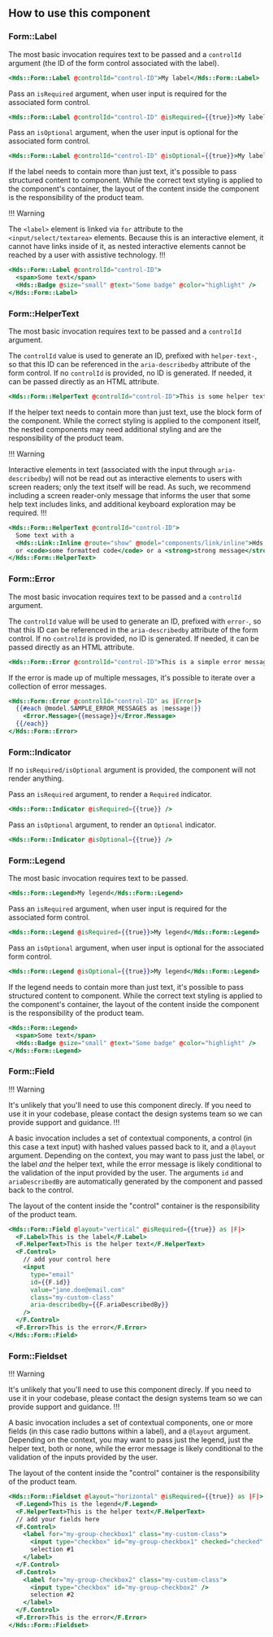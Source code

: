 ## How to use this component

### Form::Label
The most basic invocation requires text to be passed and a `controlId` argument (the ID of the form control associated with the label).

```handlebars
<Hds::Form::Label @controlId="control-ID">My label</Hds::Form::Label>
```

Pass an `isRequired` argument, when user input is required for the associated form control.

```handlebars
<Hds::Form::Label @controlId="control-ID" @isRequired={{true}}>My label</Hds::Form::Label>
```

Pass an `isOptional` argument, when the user input is optional for the associated form control.

```handlebars
<Hds::Form::Label @controlId="control-ID" @isOptional={{true}}>My label</Hds::Form::Label>
```

If the label needs to contain more than just text, it's possible to pass structured content to component. While the correct text styling is applied to the component's container, the layout of the content inside the component is the responsibility of the product team.

!!! Warning

The `<label>` element is linked via `for` attribute to the `<input/select/textarea>` elements. Because this is an interactive element, it cannot have links inside of it, as nested interactive elements cannot be reached by a user with assistive technology.
!!!

```handlebars
<Hds::Form::Label @controlId="control-ID">
  <span>Some text</span>
  <Hds::Badge @size="small" @text="Some badge" @color="highlight" />
</Hds::Form::Label>
```

### Form::HelperText

The most basic invocation requires text to be passed and a `controlId` argument.

The `controlId` value is used to generate an ID, prefixed with `helper-text-`, so that this ID can be referenced in the `aria-describedby` attribute of the form control. If no `controlId` is provided, no ID is generated. If needed, it can be passed directly as an HTML attribute.

```handlebars
<Hds::Form::HelperText @controlId="control-ID">This is some helper text</Hds::Form::HelperText>
```

If the helper text needs to contain more than just text, use the block form of the component. While the correct styling is applied to the component itself, the nested components may need additional styling and are the responsibility of the product team.

!!! Warning

Interactive elements in text (associated with the input through `aria-describedby`) will not be read out as interactive elements to users with screen readers; only the text itself will be read. As such, we recommend including a screen reader-only message that informs the user that some help text includes links, and additional keyboard exploration may be required.
!!!

```handlebars
<Hds::Form::HelperText @controlId="control-ID">
  Some text with a
  <Hds::Link::Inline @route="show" @model="components/link/inline">Hds::Link::Inline</Hds::Link::Inline>,
  or <code>some formatted code</code> or a <strong>strong message</strong>.
</Hds::Form::HelperText>
```

### Form::Error

The most basic invocation requires text to be passed and a `controlId` argument.

The `controlId` value will be used to generate an ID, prefixed with `error-`, so that this ID can be referenced in the `aria-describedby` attribute of the form control. If no `controlId` is provided, no ID is generated. If needed, it can be passed directly as an HTML attribute.

```handlebars
<Hds::Form::Error @controlId="control-ID">This is a simple error message</Hds::Form::Error>
```

If the error is made up of multiple messages, it's possible to iterate over a collection of error messages. 

```handlebars
<Hds::Form::Error @controlId="control-ID" as |Error|>
  {{#each @model.SAMPLE_ERROR_MESSAGES as |message|}}
    <Error.Message>{{message}}</Error.Message>
  {{/each}}
</Hds::Form::Error>
```

### Form::Indicator
If no `isRequired/isOptional` argument is provided, the component will not render anything.

Pass an `isRequired` argument, to render a `Required` indicator.

```handlebars
<Hds::Form::Indicator @isRequired={{true}} />
```

Pass an `isOptional` argument, to render an `Optional` indicator.

```handlebars
<Hds::Form::Indicator @isOptional={{true}} />
```

### Form::Legend

The most basic invocation requires text to be passed.

```handlebars
<Hds::Form::Legend>My legend</Hds::Form::Legend>
```

Pass an `isRequired` argument, when user input is required for the associated form control.

```handlebars
<Hds::Form::Legend @isRequired={{true}}>My legend</Hds::Form::Legend>
```

Pass an `isOptional` argument, when user input is optional for the associated form control.

```handlebars
<Hds::Form::Legend @isOptional={{true}}>My legend</Hds::Form::Legend>
```

If the legend needs to contain more than just text, it's possible to pass structured content to component. While the correct text styling is applied to the component's container, the layout of the content inside the component is the responsibility of the product team.

```handlebars
<Hds::Form::Legend>
  <span>Some text</span>
  <Hds::Badge @size="small" @text="Some badge" @color="highlight" />
</Hds::Form::Legend>
```

### Form::Field
!!! Warning

It's unlikely that you'll need to use this component direcly. If you need to use it in your codebase, please contact the design systems team so we can provide support and guidance.
!!!

A basic invocation includes a set of contextual components, a control (in this case a text input) with hashed values passed back to it, and a `@layout` argument. Depending on the context, you may want to pass just the label, or the label _and_ the helper text, while the error message is likely conditional to the validation of the input provided by the user. The arguments `id` and `ariaDescribedBy` are automatically generated by the component and passed back to the control.

The layout of the content inside the "control" container is the responsibility of the product team.


```handlebars
<Hds::Form::Field @layout="vertical" @isRequired={{true}} as |F|>
  <F.Label>This is the label</F.Label>
  <F.HelperText>This is the helper text</F.HelperText>
  <F.Control>
    // add your control here
    <input
      type="email"
      id={{F.id}}
      value="jane.doe@email.com"
      class="my-custom-class"
      aria-describedby={{F.ariaDescribedBy}}
    />
  </F.Control>
  <F.Error>This is the error</F.Error>
</Hds::Form::Field>
```

### Form::Fieldset
!!! Warning

It's unlikely that you'll need to use this component direcly. If you need to use it in your codebase, please contact the design systems team so we can provide support and guidance.
!!!

A basic invocation includes a set of contextual components, one or more fields (in this case radio buttons within a label), and a `@layout` argument. Depending on the context, you may want to pass just the legend, just the helper text, both or none, while the error message is likely conditional to the validation of the inputs provided by the user.

The layout of the content inside the "control" container is the responsibility of the product team.

```handlebars
<Hds::Form::Fieldset @layout="horizontal" @isRequired={{true}} as |F|>
  <F.Legend>This is the legend</F.Legend>
  <F.HelperText>This is the helper text</F.HelperText>
  // add your fields here
  <F.Control>
    <label for="my-group-checkbox1" class="my-custom-class">
      <input type="checkbox" id="my-group-checkbox1" checked="checked" />
      selection #1
    </label>
  </F.Control>
  <F.Control>
    <label for="my-group-checkbox2" class="my-custom-class">
      <input type="checkbox" id="my-group-checkbox2" />
      selection #2
    </label>
  </F.Control>
  <F.Error>This is the error</F.Error>
</Hds::Form::Fieldset>
```